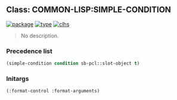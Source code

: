 ## Class: COMMON-LISP:SIMPLE-CONDITION
[![package](https://img.shields.io/badge/Package-COMMON--LISP-5f9ea0.svg?style=social&colorA=999999)](../) [![type](https://img.shields.io/badge/Type-Class-5f9ea0.svg?style=social&colorA=999999)](../#class) [![clhs](https://img.shields.io/badge/CLHS-SIMPLE--CONDITION-5f9ea0.svg?style=social&colorA=999999)](http://www.lispworks.com/documentation/HyperSpec/Body/e_smp_cn.htm) 

> No description.

### Precedence list
```cl
(simple-condition condition sb-pcl::slot-object t)
```
### Initargs
```cl
(:format-control :format-arguments)
```
